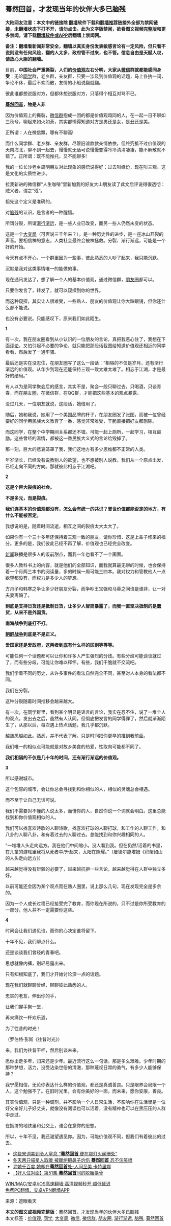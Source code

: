  <h2>蓦然回首，才发现当年的伙伴大多已脑残</h2> <p class="notice"><b>大陆网友注意：本文中的链接除 <a href="https://github.com/bannedbook/fanqiang" >翻墙</a>软件下载和<a href="https://github.com/killgcd/justmysocks/blob/master/README.md">翻墙推荐</a>链接外全部为禁网链接，未翻墙状态下打不开，请勿点击。此为文字版禁闻，欲看图文视频完整版和更多禁闻，请下载<a href="https://github.com/bannedbook/fanqiang">翻墙软件或APP</a>后翻墙上禁闻网。</p><p>备注：翻墙看新闻非常安全，翻墙以真实身份发表敏感言论有一定风险，但只看不说则没有任何风险，翻的人太多，政府管不过来，也不管。信息自由是天赋人权，请放心大胆的翻墙。</b></p>  <div class="entry"> <p id="conimg">目前，<strong>中国社会严重撕裂，人们的<a href="https://www.bannedbook.org/bnews/tag/%E4%BB%B7%E5%80%BC%E8%A7%82/" class="st_tag internal_tag" rel="tag" title="标签 价值观 下的日志">价值观</a>左右分明，大家从<a href="https://www.bannedbook.org/bnews/tag/%e5%be%ae%e4%bf%a1/" class="st_tag internal_tag" rel="tag" title="标签 微信 下的日志">微信</a>群就都能感同身受</strong>：无论<a href="https://www.bannedbook.org/bnews/tag/%e5%90%8c%e5%ad%a6/" class="st_tag internal_tag" rel="tag" title="标签 同学 下的日志">同学</a>群，老乡群，亲友群，只要一涉及到价值观的话题，马上各执一词，争论不休，最后不欢而散，友情的小船说翻就翻。</p> <p>彼此谁都想说服对方，但都休想说服对方，只落得个相互对骂不已。</p> <p><strong><a href="https://www.bannedbook.org/bnews/tag/%E8%93%A6%E7%84%B6%E5%9B%9E%E9%A6%96/" class="st_tag internal_tag" rel="tag" title="标签 蓦然回首 下的日志">蓦然回首</a>，物是人非</strong></p> <p>因为价值观上的撕裂，<a href="https://www.bannedbook.org/bnews/tag/%e5%be%ae%e4%bf%a1%e7%be%a4/" class="st_tag internal_tag" rel="tag" title="标签 微信群 下的日志">微信群</a>抱成一团的都是价值观趋同的人，在一起一日不聊如三秋兮，聊起来如火如荼，其实都懒得知道对方是男还是女，是丑还是美。</p> <p>正所谓：人在微信飘，哪有不聊高!</p> <p>而什么同学群、老乡群、亲友群，尽管旧谊款款亲情依依，但终究抵不过价值观的天南海北，聊不到一起去，慢慢就无话可说慢慢变得冷冷清清凄凄，能不解散就不错了。正所谓：既不能推托，又不能聊多!</p> <p>我的一位长沙老乡周明朋友对此现象的感悟说得好：过去叫缘份，现在叫三观。这是文化的实质性进步。</p> <p>拉我新进的微信群“人生咖啡”里新加我的好友大山朋友读了此文后评说得很透彻：贼义者，谓之”残“。</p> <p>祖先这个定义是准确的。</p> <p>对<a href="https://www.bannedbook.org/bnews/tag/%E8%84%91%E6%AE%8B/" class="st_tag internal_tag" rel="tag" title="标签 脑残 下的日志">脑残</a>的认识，是言者的一种醒悟。</p> <p>所谓分裂，所谓<a href="https://www.bannedbook.org/bnews/tag/%E6%B8%90%E8%A1%8C%E6%B8%90%E8%BF%9C/" class="st_tag internal_tag" rel="tag" title="标签 渐行渐远 下的日志">渐行渐远</a>，是一些人业已改变，而另一些人仍然未变的状态。</p> <p>这是一个<a href="https://www.bannedbook.org/bnews/tag/%E5%A4%A7%E5%8F%98%E5%B1%80/" class="st_tag internal_tag" rel="tag" title="标签 大变局 下的日志">大变局</a>（可否说三千年来？），是一种历史性的进步，是一座冰山开裂的声音。要相信神的意志，人类社会最终会被神拯救。分裂、渐行渐远，可能是一个好的开始。</p> <p>今天有点不开心，一个群里因为一些事，彼此熟悉的人吵了起来，我只能沉默。</p> <p>沉默是我对这类事情唯一的能做的事。</p> <p>现在通讯发达了，想了解一个人的基本价值观，通过微信群，<a href="https://www.bannedbook.org/bnews/tag/%e6%9c%8b%e5%8f%8b%e5%9c%88/" class="st_tag internal_tag" rel="tag" title="标签 朋友圈 下的日志">朋友圈</a>都可以。</p> <p>只要你发言了，转发了，就可以窥探到你的世界。</p> <p>而这种窥探，其实让人很难受，一些熟人、朋友的价值观让你大跌眼镜，但你还什么都不能说。</p> <p>也没有必要说。只能感叹下，原来我们如此陌生。</p> <p><strong>1</strong></p>  <p>有一次，我在朋友圈看到从小认识的一位朋友的言论，真把我恶心住了，我想在下面<span class='wp_keywordlink_affiliate'><a href="https://www.bannedbook.org/bnews/comments/" title="新闻评论" target="_blank">评论</a></span>，又怕引起不必要的争论，就只能把那段话截图给知道价值观还相近的同学看看，然后发了一通牢骚。</p> <p>最后还是实在没忍住，在朋友圈写了这么一段话：“相隔的不仅是岁月，还有渐行渐远的价值观。从年少到现在还能保持三观一致太难太难了。相忘于江湖，才是最好的结局。”</p> <p>有人以为是同学聚会后的感言，其实不是，聚会一般只聊过去，只喝酒，只谈青春，而在朋友圈，在微信群，在QQ群，才能把这些基本的观点暴露。</p> <p>没过几天，一位朋友就说，这段话，她借用了。</p> <p>随后，她和我说，她用了一个美国品牌的杯子，在朋友圈发了张图，而被一位曾经要好的同学用民族大义教育了一番，感觉非常难受，干脆直接把好友都删除。</p> <p>而这同学，在整个中学期间关系都还不错。可能一起上厕所，一起学习，相互鼓励。这些曾经的温情，都被这一番民族大义式的言论给毁掉了。</p> <p>那一刻，巨大的悲哀笼罩了我，我们这地方有多少思维都不正常的人类。</p> <p>年岁渐长，已经没有说教别人的欲望，也不想被别人说教。我们从一个原点出发，已经走向不同的方向。那就彼此相忘于江湖吧。</p> <p><strong>2</strong></p> <p><strong>这是个巨大裂痕的社会。</strong></p> <p><strong>不是多元，而是裂痕。</strong></p> <p><strong>我们连基本的价值观都没有，怎么会有统一的共识？普世价值都能否定的地方，有什么不能被否定。</strong></p> <p>我想说的是，随着时间流逝，相互之间的裂痕太大太大了。</p> <p>如果你有一个三十多年还保持着三观一致的朋友，请你珍惜，这是上辈子修来的福分。更多的是，我们彼此已经不再了解，价值观也已经完全改变。</p> <p><span class='wp_keywordlink_affiliate'><a href="https://www.bannedbook.org/" title="新闻">新闻</a></span>联播是很多人的饭前甜点，而我一年也看不了一个画面。</p> <p>很多人教科书上的内容，就是他们的全部知识，而我就算最无聊的时候，也会保持着一个月两三本书的阅读量，多的时候一周可能三四本。我对权力和管教他人一点欲望都没有，而权力是多少人的梦想。</p> <p>方舟子和韩寒之争让多少好朋友分裂，而争吵王宝强和马蓉之间谁是谁非，让一对夫妻离婚了。</p> <p><strong>到底是支持日货还是抵制日货，让多少人智商暴露了，而我一直坚决抵制的是蠢货，从来不是外国货。</strong></p> <p><strong>南海战争到底打不打。</strong></p>  <p><strong><span class='wp_keywordlink'><a href="https://www.bannedbook.org/forum2/topic1037.html" title="朝鲜战争——李奇微回忆录" target="_blank">朝鲜战争</a></span>到底是不是正义。</strong></p> <p><strong>爱国家还是爱政府，这两者到底有什么样的区别等等等。</strong></p> <p>可能任何一个话题都可以让你和许多人产生强烈的分歧。有些分歧可能谈谈就过了，而有些分歧，可能让你难以释怀。有些，我们干脆就不交流吧。</p> <p>我们学着不同的历史，从许多事件的看法自然完全不同，甚至对人本身的看法都不同。</p> <p>我们在分裂。</p> <p>这种分裂随着时间推移会越来越大。</p> <p>有一次，在同学群里，看到某个明显是谣言的言论，我实在忍不住，说了一堆个人的观点，发出去之后，虽然有人认同，但彻底把发言的同学得罪了，然后就渐渐陌生了，从那以后，每次遇上热点话题，我几乎都沉默。</p> <p>越熟悉越如此。熟悉，并不代表了解。只是时间把你更早的推到我前面。</p> <p>我们唯一的相似点可能就是对故乡美食的热爱，性取向可能都不同了。</p> <p><strong>我们相隔的不仅是几十年的时间，还有渐行渐远的价值观。</strong></p> <p><strong>3</strong></p> <p>所以感谢城市。</p> <p>这个包容的城市，会让你总会寻找到和你相似的人，相似的灵魂总会相遇。</p> <p>而不至于让自己无话可说。</p> <p>我们不需要对不懂的人说太多，而懂你的人，自然你说一个词就会明白。这里总能找到和你价值观相似的人。</p> <p>我们可以找喜欢诗歌的人聊诗歌，找喜欢打球的人聊打球，和工作的人聊工作，和八卦的人聊八卦，和有着过去的人聊过去。总能找到和你兴趣相同的人。</p> <p>“一堆堆人头走向远方。我在他们中间缩小。没人看到我。但在仍然/活着的书里，在儿童的游戏里我将从死者中/升起来，太阳在照耀。”（曼德尔施塔姆《积聚如山的人头走向远方》）</p> <p>越来越觉得没有辩驳的必要了，越来越抗拒一些言论，越来越觉得在人群中独立多好。</p> <p>以前可能还会因为某个观点而在熟人圈里，说上那么几句，现在发现完全是多余的。</p>  <p>因为一个人成长过程已经接受完了教育，而你现在所说的，只不过是你所受教育的一部分，他人并不一定需要你这些。</p> <p><strong>4</strong></p> <p>时间会让我们遇见谁，而你的心决定谁将留下。</p> <p>十年不见，我们聊点什么。</p> <p>还是谈谈我们曾经的青春吧。</p> <p>思想就像内裤，别轻易露出来。</p> <p>只有知根知底了，我们才开始讨论深一点的话题。</p> <p>现在我们就聊聊曾经，聊聊彼此熟悉的人。</p> <p>忠实的老友，伸出你的手，</p> <p>让我们握手聚一堂，</p> <p>再来痛饮一杯欢乐酒，</p> <p>为了往昔的时光！</p> <p>（罗伯特·彭斯《往昔时光》）</p> <p>来，我们为往昔干杯，然后别谈未来。</p> <p>愿你出走多年，归来还是少年。最近流行这么一句话。那是多么艰难。少年时期的那种梦想，活力，没受沾染世俗的清澈，那种蔑视日常的勇气，有多少人能够保持？</p> <p>我宁愿相信，无论你表达什么样的价值观，都还是真诚善良。只是眼界会局限一个人，这个勉强不了。在旧时光里，会有你美好的一面。而未来，愿你安康，善良。</p> <p>其实价值观，只是一种调剂，并不影响一个人日常生活，不影响你在生活里是一位好父亲好儿子好丈夫，就像没有阅读也可以活着，没有精神也可以在黑压压的人群中走过。</p> <p>在拥挤的地铁里和公交上，谁会在意你的思想。</p> <p>所以，十年不见，我还渴望遇见你。因为，可能价值观不同，但我们有着彼此的过去。</p>  <ul class='op-related-articles' title='相关阅读'> <li><a href='https://www.bannedbook.org/bnews/lifebaike/20190119/1066856.html' target='_blank'>这些宋词美到令人窒息 “<b>蓦然回首</b> 便在那灯火阑珊处”</a></li> <li><a href='https://www.bannedbook.org/bnews/funmedia/20180605/953151.html' target='_blank'>冬天两只喵星人取暖 被暖炉把鼻子灼伤 <b>蓦然回首</b> 忍不住笑喷</a></li> <li><a href='https://www.bannedbook.org/bnews/funmedia/20170601/767473.html' target='_blank'>寻她千百度 她却在<b>蓦然回首</b>处-人间至美 卡特里娜</a></li> <li><a href='https://www.bannedbook.org/bnews/sohnews/20140314/235727.html' target='_blank'>【好人住对面】第51集 <b>蓦然回首</b>间的脱胎换骨</a></li> </ul> <p class="texttj"> <a href="https://github.com/bannedbook/fanqiang/wiki/V2ray%E6%9C%BA%E5%9C%BA" target="_blank">WIN/MAC/安卓/iOS高速翻墙:高清视频秒开,超低延迟</a><br/> <a href="https://github.com/bannedbook/fanqiang/wiki/%E7%A6%81%E9%97%BB%E7%BD%91%E5%AE%89%E5%8D%93%E7%BF%BB%E5%A2%99%E6%96%B0%E9%97%BBAPP" target="_blank">免费PC翻墙、安卓VPN翻墙APP</a></p><p> 来源：遮眼看天 </p><a name='sharetosocial'></a>       <div><b>本文的图文或视频完整版</b>：<a href='https://www.bannedbook.org/bnews/cnnews/20210516/1547304.html'>蓦然回首，才发现当年的伙伴大多已脑残</a></div>  </div><!--END ENTRY--> <div class="postfooter"> <div>本文标签：<a href="https://www.bannedbook.org/bnews/tag/%E4%BB%B7%E5%80%BC%E8%A7%82/" rel="tag">价值观</a>, <a href="https://www.bannedbook.org/bnews/tag/%e5%90%8c%e5%ad%a6/" rel="tag">同学</a>, <a href="https://www.bannedbook.org/bnews/tag/%E5%A4%A7%E5%8F%98%E5%B1%80/" rel="tag">大变局</a>, <a href="https://www.bannedbook.org/bnews/tag/%e5%be%ae%e4%bf%a1/" rel="tag">微信</a>, <a href="https://www.bannedbook.org/bnews/tag/%e5%be%ae%e4%bf%a1%e7%be%a4/" rel="tag">微信群</a>, <a href="https://www.bannedbook.org/bnews/tag/%e6%9c%8b%e5%8f%8b%e5%9c%88/" rel="tag">朋友圈</a>, <a href="https://www.bannedbook.org/bnews/tag/%E6%B8%90%E8%A1%8C%E6%B8%90%E8%BF%9C/" rel="tag">渐行渐远</a>, <a href="https://www.bannedbook.org/bnews/tag/%E8%84%91%E6%AE%8B/" rel="tag">脑残</a>, <a href="https://www.bannedbook.org/bnews/tag/%E8%93%A6%E7%84%B6%E5%9B%9E%E9%A6%96/" rel="tag">蓦然回首</a></div>  </div><!--END POSTFOOTER--> 